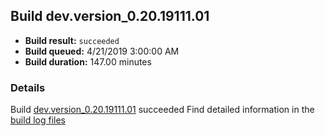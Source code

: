 ## Build dev.version_0.20.19111.01
- **Build result:** `succeeded`
- **Build queued:** 4/21/2019 3:00:00 AM
- **Build duration:** 147.00 minutes
### Details
Build [dev.version_0.20.19111.01](https://winappstudio.visualstudio.com/web/build.aspx?pcguid=a4ef43be-68ce-4195-a619-079b4d9834c2&builduri=vstfs%3a%2f%2f%2fBuild%2fBuild%2f27614) succeeded
Find detailed information in the [build log files](https://uwpctdiags.blob.core.windows.net/buildlogs/dev.version_0.20.19111.01_logs.zip)
